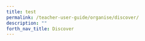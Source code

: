 ```yaml
---
title: test
permalink: /teacher-user-guide/organise/discover/
description: ""
forth_nav_title: Discover
---
```

